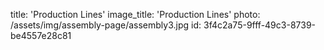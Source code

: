 title: 'Production Lines'
image_title: 'Production Lines'
photo: /assets/img/assembly-page/assembly3.jpg
id: 3f4c2a75-9fff-49c3-8739-be4557e28c81
